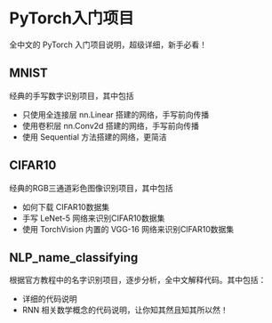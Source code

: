 # PyTorch入门项目

全中文的 PyTorch 入门项目说明，超级详细，新手必看！

## MNIST

经典的手写数字识别项目，其中包括

- 只使用全连接层 nn.Linear 搭建的网络，手写前向传播
- 使用卷积层 nn.Conv2d 搭建的网络，手写前向传播
- 使用 Sequential 方法搭建的网络，更简洁

## CIFAR10

经典的RGB三通道彩色图像识别项目，其中包括

- 如何下载 CIFAR10数据集
- 手写 LeNet-5 网络来识别CIFAR10数据集
- 使用 TorchVision 内置的 VGG-16 网络来识别CIFAR10数据集

## NLP_name_classifying

根据官方教程中的名字识别项目，逐步分析，全中文解释代码。其中包括：

- 详细的代码说明
- RNN 相关数学概念的代码说明，让你知其然且知其所以然！
